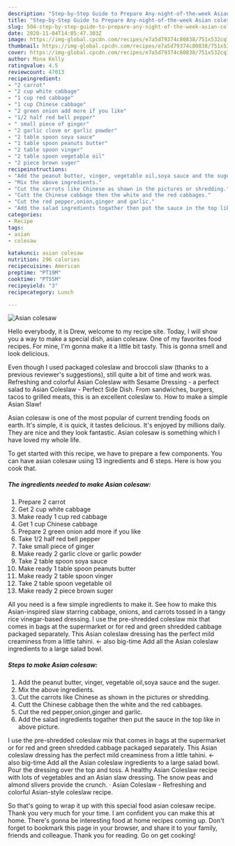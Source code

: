 ```yaml
---
description: "Step-by-Step Guide to Prepare Any-night-of-the-week Asian colesaw"
title: "Step-by-Step Guide to Prepare Any-night-of-the-week Asian colesaw"
slug: 504-step-by-step-guide-to-prepare-any-night-of-the-week-asian-colesaw
date: 2020-11-04T14:05:47.303Z
image: https://img-global.cpcdn.com/recipes/e7a5d79374c80838/751x532cq70/asian-colesaw-recipe-main-photo.jpg
thumbnail: https://img-global.cpcdn.com/recipes/e7a5d79374c80838/751x532cq70/asian-colesaw-recipe-main-photo.jpg
cover: https://img-global.cpcdn.com/recipes/e7a5d79374c80838/751x532cq70/asian-colesaw-recipe-main-photo.jpg
author: Mina Kelly
ratingvalue: 4.5
reviewcount: 47013
recipeingredient:
- "2 carrot"
- "2 cup white cabbage"
- "1 cup red cabbage"
- "1 cup Chinese cabbage"
- "2 green onion add more if you like"
- "1/2 half red bell pepper"
- " small piece of ginger"
- "2 garlic clove or garlic powder"
- "2 table spoon soya sauce"
- "1 table spoon peanuts butter"
- "2 table spoon vinger"
- "2 table spoon vegetable oil"
- "2 piece brown suger"
recipeinstructions:
- "Add the peanut butter, vinger, vegetable oil,soya sauce and the suger."
- "Mix the above ingredients."
- "Cut the carrots like Chinese as shown in the pictures or shredding."
- "Cutt the Chinese cabbage then the white and the red cabbages."
- "Cut the red pepper,onion,ginger and garlic."
- "Add the salad ingredients togather then put the sauce in the top like in above picture."
categories:
- Recipe
tags:
- asian
- colesaw

katakunci: asian colesaw 
nutrition: 296 calories
recipecuisine: American
preptime: "PT19M"
cooktime: "PT55M"
recipeyield: "3"
recipecategory: Lunch

---
```



![Asian colesaw](https://img-global.cpcdn.com/recipes/e7a5d79374c80838/751x532cq70/asian-colesaw-recipe-main-photo.jpg)

Hello everybody, it is Drew, welcome to my recipe site. Today, I will show you a way to make a special dish, asian colesaw. One of my favorites food recipes. For mine, I'm gonna make it a little bit tasty. This is gonna smell and look delicious.

Even though I used packaged coleslaw and broccoli slaw (thanks to a previous reviewer&#39;s suggestions), still quite a bit of time and work was. Refreshing and colorful Asian Coleslaw with Sesame Dressing - a perfect salad to Asian Coleslaw - Perfect Side Dish. From sandwiches, burgers, tacos to grilled meats, this is an excellent coleslaw to. How to make a simple Asian Slaw!

Asian colesaw is one of the most popular of current trending foods on earth. It's simple, it is quick, it tastes delicious. It's enjoyed by millions daily. They are nice and they look fantastic. Asian colesaw is something which I have loved my whole life.


To get started with this recipe, we have to prepare a few components. You can have asian colesaw using 13 ingredients and 6 steps. Here is how you cook that.

<!--inarticleads1-->

##### The ingredients needed to make Asian colesaw:

1. Prepare 2 carrot
1. Get 2 cup white cabbage
1. Make ready 1 cup red cabbage
1. Get 1 cup Chinese cabbage
1. Prepare 2 green onion add more if you like
1. Take 1/2 half red bell pepper
1. Take  small piece of ginger
1. Make ready 2 garlic clove or garlic powder
1. Take 2 table spoon soya sauce
1. Make ready 1 table spoon peanuts butter
1. Make ready 2 table spoon vinger
1. Take 2 table spoon vegetable oil
1. Make ready 2 piece brown suger


All you need is a few simple ingredients to make it. See how to make this Asian-inspired slaw starring cabbage, onions, and carrots tossed in a tangy rice vinegar-based dressing. I use the pre-shredded coleslaw mix that comes in bags at the supermarket or for red and green shredded cabbage packaged separately. This Asian coleslaw dressing has the perfect mild creaminess from a little tahini. ← also big-time Add all the Asian coleslaw ingredients to a large salad bowl. 

<!--inarticleads2-->

##### Steps to make Asian colesaw:

1. Add the peanut butter, vinger, vegetable oil,soya sauce and the suger.
1. Mix the above ingredients.
1. Cut the carrots like Chinese as shown in the pictures or shredding.
1. Cutt the Chinese cabbage then the white and the red cabbages.
1. Cut the red pepper,onion,ginger and garlic.
1. Add the salad ingredients togather then put the sauce in the top like in above picture.


I use the pre-shredded coleslaw mix that comes in bags at the supermarket or for red and green shredded cabbage packaged separately. This Asian coleslaw dressing has the perfect mild creaminess from a little tahini. ← also big-time Add all the Asian coleslaw ingredients to a large salad bowl. Pour the dressing over the top and toss. A healthy Asian Coleslaw recipe with lots of vegetables and an Asian slaw dressing. The snow peas and almond slivers provide the crunch. · Asian Coleslaw - Refreshing and colorful Asian-style coleslaw recipe. 

So that's going to wrap it up with this special food asian colesaw recipe. Thank you very much for your time. I am confident you can make this at home. There's gonna be interesting food at home recipes coming up. Don't forget to bookmark this page in your browser, and share it to your family, friends and colleague. Thank you for reading. Go on get cooking!

